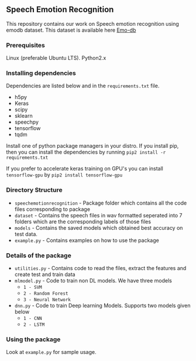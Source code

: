 ## Speech Emotion Recognition
This repository contains our work on Speech emotion recognition using emodb dataset. This dataset is available here [Emo-db](http://www.emodb.bilderbar.info/download/)

### Prerequisites
Linux (preferable Ubuntu LTS). Python2.x 

### Installing dependencies 
Dependencies are listed below and in the `requirements.txt` file.

* h5py
* Keras
* scipy
* sklearn
* speechpy
* tensorflow
* tqdm

Install one of python package managers in your distro. If you install pip, then you can install the dependencies by running 
`pip2 install -r requirements.txt` 

If you prefer to accelerate keras training on GPU's you can install `tensorflow-gpu` by 
`pip2 install tensorflow-gpu`

### Directory Structure
- `speechemotionrecognition` - Package folder which contains all the code files corresponding to package
- `dataset` - Contains the speech files in wav formatted seperated into 7 folders which are the corresponding labels of those files
- `models` - Contains the saved models which obtained best accuracy on test data.
- `example.py` - Contains examples on how to use the package

### Details of the package
- `utilities.py` - Contains code to read the files, extract the features and create test and train data
- `mlmodel.py` - Code to train non DL models. We have three models
	- `1 - SVM`
	- `2 - Random Forest`
	- `3 - Neural Network`
- `dnn.py` - Code to train Deep learning Models. Supports two models given below
    - `1 - CNN`
    - `2 - LSTM`

### Using the package
Look at `example.py` for sample usage.
